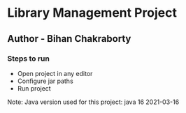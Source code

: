 # Library Management Project

## Author - Bihan Chakraborty

### Steps to run

- Open project in any editor
- Configure jar paths
- Run project

Note: Java version used for this project: java 16 2021-03-16
